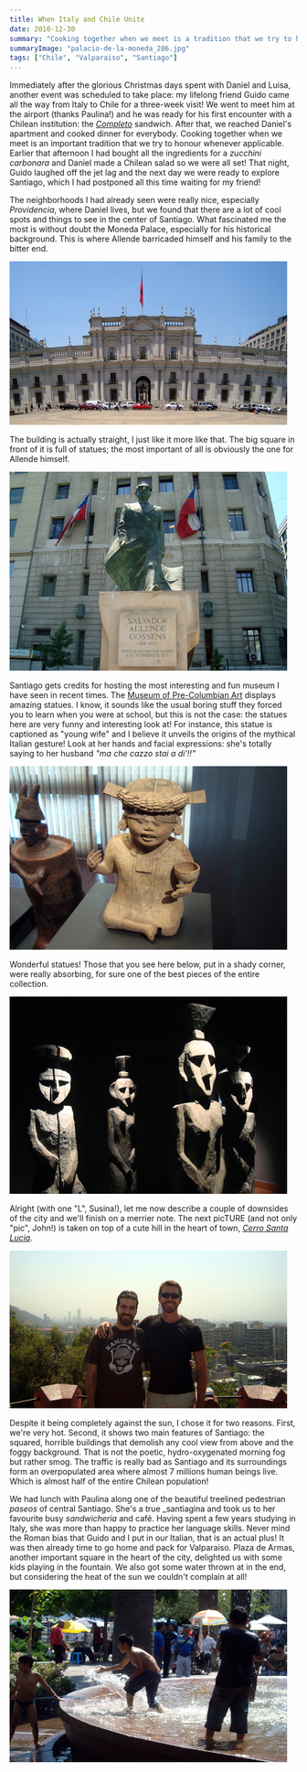 ```yaml
---
title: When Italy and Chile Unite
date: 2010-12-30
summary: "Cooking together when we meet is a tradition that we try to honour whenever applicable."
summaryImage: "palacio-de-la-moneda_286.jpg"
tags: ["Chile", "Valparaiso", "Santiago"]
---
```


Immediately after the glorious Christmas days spent with Daniel and Luisa, another event was scheduled to take place: my lifelong friend Guido came all the way from Italy to Chile for a three-week visit! We went to meet him at the airport (thanks Paulina!) and he was ready for his first encounter with a Chilean institution: the _[Completo](http://www.uncorneredmarket.com/2011/01/valparaiso-chile-hot-dog-hunt/)_ sandwich. After that, we reached Daniel's apartment and cooked dinner for everybody. Cooking together when we meet is an important tradition that we try to honour whenever applicable. Earlier that afternoon I had bought all the ingredients for a _zucchini carbonara_ and Daniel made a Chilean salad so we were all set!
That night, Guido laughed off the jet lag and the next day we were ready to explore Santiago, which I had postponed all this time waiting for my friend!

The neighborhoods I had already seen were really nice, especially _Providencia_, where Daniel lives, but we found that there are a lot of cool spots and things to see in the center of Santiago.
What fascinated me the most is without doubt the Moneda Palace, especially for his historical background. This is where Allende barricaded himself and his family to the bitter end.

![](palacio-de-la-moneda_286.jpg)

The building is actually straight, I just like it more like that. The big square in front of it is full of statues; the most important of all is obviously the one for Allende himself.

![](allende-statue-santiago_348.jpg)

Santiago gets credits for hosting the most interesting and fun museum I have seen in recent times. The [Museum of Pre-Columbian Art](http://travelswith.zen-aida.com/2009/07/culture/santiago-museum-of-pre-columbian-art/) displays amazing statues. I know, it sounds like the usual boring stuff they forced you to learn when you were at school, but this is not the case: the statues here are very funny and interesting look at! For instance, this statue is captioned as "young wife" and I believe it unveils the origins of the mythical Italian gesture! Look at her hands and facial expressions: she's totally saying to her husband _"ma che cazzo stai a di'!!"_

![](santiago-museo-arte-precolombino-1_321.jpg)

Wonderful statues! Those that you see here below, put in a shady corner, were really absorbing, for sure one of the best pieces of the entire collection.

![](santiago-museo-arte-precolombino-2_345.jpg)

Alright (with one "L", Susina!), let me now describe a couple of downsides of the city and we'll finish on a merrier note. The next picTURE (and not only "pic", John!) is taken on top of a cute hill in the heart of town, _[Cerro Santa Lucia](http://en.wikipedia.org/wiki/Santa_Luc%C3%ADa_Hill)_. 

![](guido-and-me_santiago_276.jpg)

Despite it being completely against the sun, I chose it for two reasons. First, we're very hot. Second, it shows two main features of Santiago: the squared, horrible buildings that demolish any cool view from above and the foggy background. That is not the poetic, hydro-oxygenated morning fog but rather smog. The traffic is really bad as Santiago and its surroundings form an overpopulated area where almost 7 millions human beings live. Which is almost half of the entire Chilean population!

We had lunch with Paulina along one of the beautiful treelined pedestrian _paseos_ of central Santiago. She's a true _santiagina and took us to her favourite busy _sandwicheria_ and café. Having spent a few years studying in Italy, she was more than happy to practice her language skills. Never mind the Roman bias that Guido and I put in our Italian, that is an actual plus!
It was then already time to go home and pack for Valparaiso. Plaza de Armas, another important square in the heart of the city, delighted us with some kids playing in the fountain. We also got some water thrown at in the end, but considering the heat of the sun we couldn't complain at all!

![](santiago-plaza-de-armas-kid_302.jpg)
